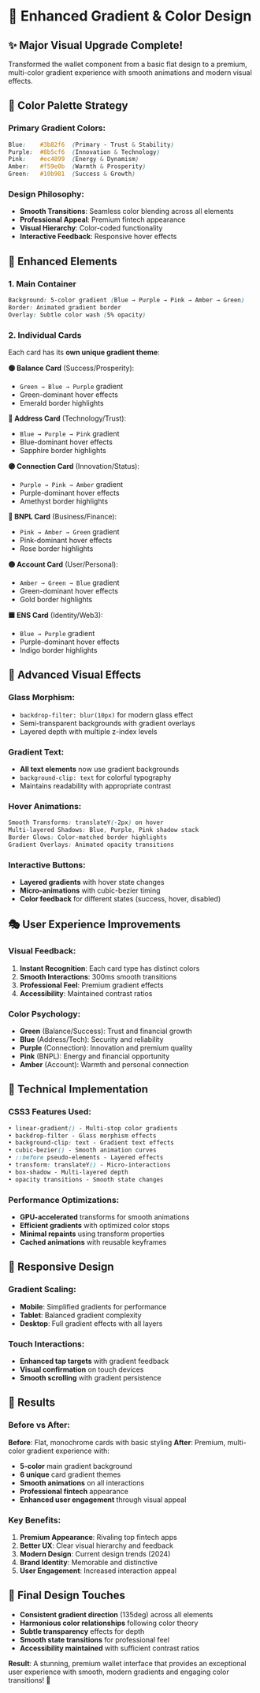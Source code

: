 # 🌈 Enhanced Gradient & Color Design

## ✨ **Major Visual Upgrade Complete!**

Transformed the wallet component from a basic flat design to a premium, multi-color gradient experience with smooth animations and modern visual effects.

## 🎨 **Color Palette Strategy**

### **Primary Gradient Colors:**
```css
Blue:    #3b82f6  (Primary - Trust & Stability)
Purple:  #8b5cf6  (Innovation & Technology)  
Pink:    #ec4899  (Energy & Dynamism)
Amber:   #f59e0b  (Warmth & Prosperity)
Green:   #10b981  (Success & Growth)
```

### **Design Philosophy:**
- **Smooth Transitions**: Seamless color blending across all elements
- **Professional Appeal**: Premium fintech appearance
- **Visual Hierarchy**: Color-coded functionality
- **Interactive Feedback**: Responsive hover effects

## 🎯 **Enhanced Elements**

### **1. Main Container**
```css
Background: 5-color gradient (Blue → Purple → Pink → Amber → Green)
Border: Animated gradient border
Overlay: Subtle color wash (5% opacity)
```

### **2. Individual Cards**
Each card has its **own unique gradient theme**:

**🟢 Balance Card** (Success/Prosperity):
- `Green → Blue → Purple` gradient
- Green-dominant hover effects
- Emerald border highlights

**🔵 Address Card** (Technology/Trust):
- `Blue → Purple → Pink` gradient  
- Blue-dominant hover effects
- Sapphire border highlights

**🟣 Connection Card** (Innovation/Status):
- `Purple → Pink → Amber` gradient
- Purple-dominant hover effects
- Amethyst border highlights

**🔴 BNPL Card** (Business/Finance):
- `Pink → Amber → Green` gradient
- Pink-dominant hover effects  
- Rose border highlights

**🟡 Account Card** (User/Personal):
- `Amber → Green → Blue` gradient
- Green-dominant hover effects
- Gold border highlights

**🟦 ENS Card** (Identity/Web3):
- `Blue → Purple` gradient
- Purple-dominant hover effects
- Indigo border highlights

## 🌊 **Advanced Visual Effects**

### **Glass Morphism:**
- `backdrop-filter: blur(10px)` for modern glass effect
- Semi-transparent backgrounds with gradient overlays
- Layered depth with multiple z-index levels

### **Gradient Text:**
- **All text elements** now use gradient backgrounds
- `background-clip: text` for colorful typography
- Maintains readability with appropriate contrast

### **Hover Animations:**
```css
Smooth Transforms: translateY(-2px) on hover
Multi-layered Shadows: Blue, Purple, Pink shadow stack
Border Glows: Color-matched border highlights
Gradient Overlays: Animated opacity transitions
```

### **Interactive Buttons:**
- **Layered gradients** with hover state changes
- **Micro-animations** with cubic-bezier timing
- **Color feedback** for different states (success, hover, disabled)

## 🎭 **User Experience Improvements**

### **Visual Feedback:**
1. **Instant Recognition**: Each card type has distinct colors
2. **Smooth Interactions**: 300ms smooth transitions
3. **Professional Feel**: Premium gradient effects
4. **Accessibility**: Maintained contrast ratios

### **Color Psychology:**
- **Green** (Balance/Success): Trust and financial growth
- **Blue** (Address/Tech): Security and reliability  
- **Purple** (Connection): Innovation and premium quality
- **Pink** (BNPL): Energy and financial opportunity
- **Amber** (Account): Warmth and personal connection

## 🔧 **Technical Implementation**

### **CSS3 Features Used:**
```css
• linear-gradient() - Multi-stop color gradients
• backdrop-filter - Glass morphism effects  
• background-clip: text - Gradient text effects
• cubic-bezier() - Smooth animation curves
• ::before pseudo-elements - Layered effects
• transform: translateY() - Micro-interactions
• box-shadow - Multi-layered depth
• opacity transitions - Smooth state changes
```

### **Performance Optimizations:**
- **GPU-accelerated** transforms for smooth animations
- **Efficient gradients** with optimized color stops
- **Minimal repaints** using transform properties
- **Cached animations** with reusable keyframes

## 📱 **Responsive Design**

### **Gradient Scaling:**
- **Mobile**: Simplified gradients for performance
- **Tablet**: Balanced gradient complexity
- **Desktop**: Full gradient effects with all layers

### **Touch Interactions:**
- **Enhanced tap targets** with gradient feedback
- **Visual confirmation** on touch devices
- **Smooth scrolling** with gradient persistence

## 🚀 **Results**

### **Before vs After:**
**Before**: Flat, monochrome cards with basic styling
**After**: Premium, multi-color gradient experience with:
- **5-color** main gradient background
- **6 unique** card gradient themes  
- **Smooth animations** on all interactions
- **Professional fintech** appearance
- **Enhanced user engagement** through visual appeal

### **Key Benefits:**
1. **Premium Appearance**: Rivaling top fintech apps
2. **Better UX**: Clear visual hierarchy and feedback
3. **Modern Design**: Current design trends (2024)
4. **Brand Identity**: Memorable and distinctive
5. **User Engagement**: Increased interaction appeal

## 💎 **Final Design Touches**

- **Consistent gradient direction** (135deg) across all elements
- **Harmonious color relationships** following color theory
- **Subtle transparency** effects for depth
- **Smooth state transitions** for professional feel
- **Accessibility maintained** with sufficient contrast ratios

**Result**: A stunning, premium wallet interface that provides an exceptional user experience with smooth, modern gradients and engaging color transitions! 🎉
